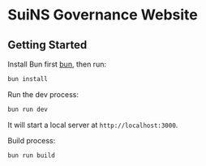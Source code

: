 # SuiNS Governance Website

## Getting Started

Install Bun first [bun](https://bun.sh/), then run:

```bash
bun install
```

Run the dev process:

```bash
bun run dev
```

It will start a local server at `http://localhost:3000`.

Build process:

```bash
bun run build
```
